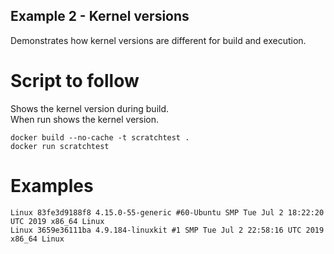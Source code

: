 ## Example 2 - Kernel versions
Demonstrates how kernel versions are different for build and execution.  

# Script to follow
Shows the kernel version during build.   
When run shows the kernel version. 

```
docker build --no-cache -t scratchtest .
docker run scratchtest
```

# Examples

```
Linux 83fe3d9188f8 4.15.0-55-generic #60-Ubuntu SMP Tue Jul 2 18:22:20 UTC 2019 x86_64 Linux
Linux 3659e36111ba 4.9.184-linuxkit #1 SMP Tue Jul 2 22:58:16 UTC 2019 x86_64 Linux
```